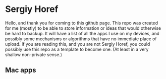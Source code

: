 # Sergiy Horef
Hello, and thank you for coming to this github page.
This repo was created for me (mostly) to be able to store information or ideas that would otherwise be hard to backup.
It will have a list of all the apps I use on my devices, and possibly some mechanisms or algorithms that have no immediate place of upload.
If you are reading this, and you are not Sergiy Horef, you could possibly use this repo as a template to become one. (At least in a very shallow non-private sense.)

## Mac apps
